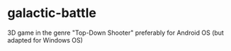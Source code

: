 # galactic-battle
3D game in the genre "Top-Down Shooter" preferably for Android OS (but adapted for Windows OS)
